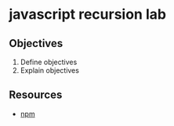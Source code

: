 # javascript recursion lab

## Objectives

1. Define objectives
2. Explain objectives

## Resources

- [npm](https://npmjs.org)
